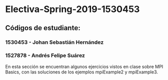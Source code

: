 # Electiva-Spring-2019-1530453

## Códigos de estudiante:
### 1530453 - Johan Sebastián Hernández
### 1527878 - Andrés Felipe Suárez

En esta sección se encuentran algunos ejercicios vistos en clase sobre MPI Basics, con las soluciones de los ejemplos mpiExample2 y mpiExample3.

